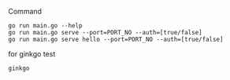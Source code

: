 Command
```
go run main.go --help
go run main.go serve --port=PORT_NO --auth=[true/false]
go run main.go serve hello --port=PORT_NO --auth=[true/false]

```
for ginkgo test
```
ginkgo

```